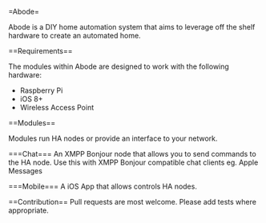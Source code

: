 =Abode=

Abode is a DIY home automation system that aims to leverage off the shelf hardware to create an automated home.

==Requirements==

The modules within Abode are designed to work with the following hardware:
- Raspberry Pi
- iOS 8+
- Wireless Access Point

==Modules==

Modules run HA nodes or provide an interface to your network.

===Chat===
An XMPP Bonjour node that allows you to send commands to the HA node.
Use this with XMPP Bonjour compatible chat clients eg. Apple Messages

===Mobile===
A iOS App that allows controls HA nodes.

==Contribution==
Pull requests are most welcome.
Please add tests where appropriate.
